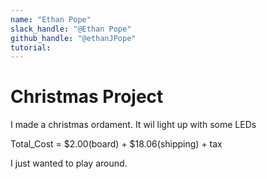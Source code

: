 ```yaml
---
name: "Ethan Pope"
slack_handle: "@Ethan Pope"
github_handle: "@ethanJPope"
tutorial:
---
```


# Christmas Project

<!-- Describe your board in 2-3 sentences. What are you making? What will it do? -->
I made a christmas ordament. It wil light up with some LEDs
<!-- How much is it going to cost? -->
Total_Cost = $2.00(board) + $18.06(shipping) + tax
<!-- Tell us a little bit about your design process. What were some challenges? What helped? ***Totally optional*** -->
I just wanted to play around.
